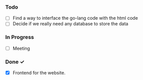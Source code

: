 ### Todo

- [ ] Find a way to interface the go-lang code with the html code
- [ ] Decide if we really need any database to store the data

### In Progress

- [ ] Meeting

### Done ✓

- [x] Frontend for the website.